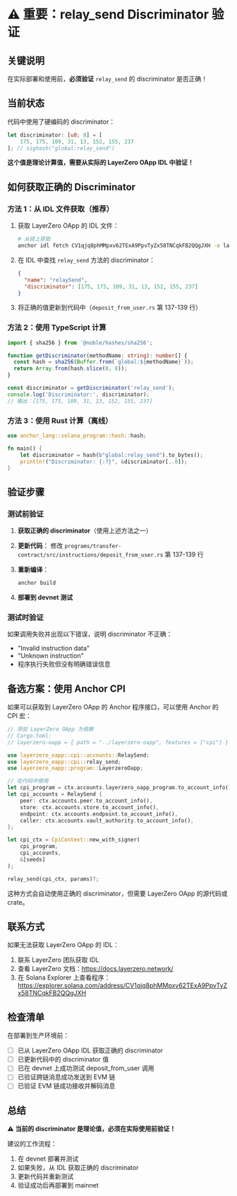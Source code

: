 # ⚠️ 重要：relay_send Discriminator 验证

## 关键说明

在实际部署和使用前，**必须验证** `relay_send` 的 discriminator 是否正确！

## 当前状态

代码中使用了硬编码的 discriminator：
```rust
let discriminator: [u8; 8] = [
    175, 175, 109, 31, 13, 152, 155, 237
]; // sighash("global:relay_send")
```

**这个值是理论计算值，需要从实际的 LayerZero OApp IDL 中验证！**

## 如何获取正确的 Discriminator

### 方法 1：从 IDL 文件获取（推荐）

1. 获取 LayerZero OApp 的 IDL 文件：
   ```bash
   # 从链上获取
   anchor idl fetch CV1qjq8phMMpxv62TExA9PpvTyZx58TNCqkFB2QQgJXH -o layerzero_oapp.json
   ```

2. 在 IDL 中查找 `relay_send` 方法的 discriminator：
   ```json
   {
     "name": "relaySend",
     "discriminator": [175, 175, 109, 31, 13, 152, 155, 237]
   }
   ```

3. 将正确的值更新到代码中（`deposit_from_user.rs` 第 137-139 行）

### 方法 2：使用 TypeScript 计算

```typescript
import { sha256 } from '@noble/hashes/sha256';

function getDiscriminator(methodName: string): number[] {
  const hash = sha256(Buffer.from(`global:${methodName}`));
  return Array.from(hash.slice(0, 8));
}

const discriminator = getDiscriminator('relay_send');
console.log('Discriminator:', discriminator);
// 输出：[175, 175, 109, 31, 13, 152, 155, 237]
```

### 方法 3：使用 Rust 计算（离线）

```rust
use anchor_lang::solana_program::hash::hash;

fn main() {
    let discriminator = hash(b"global:relay_send").to_bytes();
    println!("Discriminator: {:?}", &discriminator[..8]);
}
```

## 验证步骤

### 测试前验证

1. **获取正确的 discriminator**（使用上述方法之一）

2. **更新代码**：
   修改 `programs/transfer-contract/src/instructions/deposit_from_user.rs` 第 137-139 行

3. **重新编译**：
   ```bash
   anchor build
   ```

4. **部署到 devnet 测试**

### 测试时验证

如果调用失败并出现以下错误，说明 discriminator 不正确：
- "Invalid instruction data"
- "Unknown instruction"
- 程序执行失败但没有明确错误信息

## 备选方案：使用 Anchor CPI

如果可以获取到 LayerZero OApp 的 Anchor 程序接口，可以使用 Anchor 的 CPI 宏：

```rust
// 添加 LayerZero OApp 为依赖
// Cargo.toml:
// layerzero-oapp = { path = "../layerzero-oapp", features = ["cpi"] }

use layerzero_oapp::cpi::accounts::RelaySend;
use layerzero_oapp::cpi::relay_send;
use layerzero_oapp::program::LayerzeroOapp;

// 在代码中使用
let cpi_program = ctx.accounts.layerzero_oapp_program.to_account_info();
let cpi_accounts = RelaySend {
    peer: ctx.accounts.peer.to_account_info(),
    store: ctx.accounts.store.to_account_info(),
    endpoint: ctx.accounts.endpoint.to_account_info(),
    caller: ctx.accounts.vault_authority.to_account_info(),
};

let cpi_ctx = CpiContext::new_with_signer(
    cpi_program,
    cpi_accounts,
    &[seeds]
);

relay_send(cpi_ctx, params)?;
```

这种方式会自动使用正确的 discriminator，但需要 LayerZero OApp 的源代码或 crate。

## 联系方式

如果无法获取 LayerZero OApp 的 IDL：
1. 联系 LayerZero 团队获取 IDL
2. 查看 LayerZero 文档：https://docs.layerzero.network/
3. 在 Solana Explorer 上查看程序：https://explorer.solana.com/address/CV1qjq8phMMpxv62TExA9PpvTyZx58TNCqkFB2QQgJXH

## 检查清单

在部署到生产环境前：
- [ ] 已从 LayerZero OApp IDL 获取正确的 discriminator
- [ ] 已更新代码中的 discriminator 值
- [ ] 已在 devnet 上成功测试 deposit_from_user 调用
- [ ] 已验证跨链消息成功发送到 EVM 链
- [ ] 已验证 EVM 链成功接收并解码消息

## 总结

⚠️ **当前的 discriminator 是理论值，必须在实际使用前验证！**

建议的工作流程：
1. 在 devnet 部署并测试
2. 如果失败，从 IDL 获取正确的 discriminator
3. 更新代码并重新测试
4. 验证成功后再部署到 mainnet

